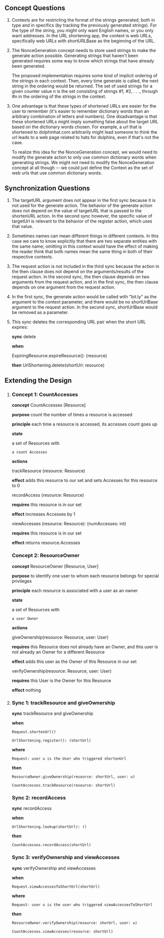 ## Concept Questions

1. Contexts are for restricting the format of the strings generated, both in type and in specifics (by tracking the previously generated strings). For the type of the string, you might only want English names, or you only want addresses. In the URL shortening app, the context is web URLs, specifically web URLs with shortURLBase as the beginning of the URL.

2. The NonceGeneration concept needs to store used strings to make the generate action possible. Generating strings that haven't been generated requires some way to know which strings that have already been generated.

   The proposed implementation requires some kind of implicit ordering of the strings in each context. Then, every time generate is called, the next string in the ordering would be returned. The set of used strings for a given counter value n is the set consisting of strings #1, #2, . . ., through #n in the ordering of the strings in the context.

3. One advantage is that these types of shortened URLs are easier for the user to remember (it's easier to remember dictionary words than an arbitrary combination of letters and numbers). One disadvantage is that these shortened URLs might imply something false about the target URL based on the dictionary words chosen. For example, a url that is shortened to dolphinhat.com arbitrarily might lead someone to think the url leads to a web page related to hats for dolphins, even if that's not the case.

   To realize this idea for the NonceGeneration concept, we would need to modify the generate action to only use common dictionary words when generating strings. We might not need to modify the NonceGeneration concept at all though -- we could just define the Context as the set of web urls that use common dictionary words.

## Synchronization Questions

1. The targetURL argument does not appear in the first sync because it is not used for the generate action. The behavior of the generate action does not depend on the value of targetURL that is passed to the shortenURL action. In the second sync however, the specific value of targetUrl is relevant to the behavior of the register action, which uses that value.

2. Sometimes names can mean different things in different contexts. In this case we care to know explicitly that there are two separate entities with the same name; omitting in this context would have the effect of making the reader think that both names mean the same thing in both of their respective contexts.

3. The request action is not included in the third sync because the action in the then clause does not depend on the arguments/results of the request action. In the second sync, the then clause depends on two arguments from the request action, and in the first sync, the then clause depends on one argument from the request action.

4. In the first sync, the generate action would be called with "bit.ly" as the argument to the context parameter, and there would be no shortUrlBase argument to the request action. In the second sync, shortUrlBase would be removed as a parameter.

5. This sync deletes the corresponding URL pair when the short URL expires:

   **sync** delete

   **when**

   ExpiringResource.expireResource(): (resource)

   **then**
   UrlShortening.delete(shortUrl: resource)

## Extending the Design

1.  ### Concept 1: CountAccesses

    **concept** CountAccesses \[Resource\]

    **purpose** count the number of times a resource is accessed

    **principle** each time a resource is accessed, its accesses count goes up

    **state**

    a set of Resources with

        a count Accesses

    **actions**

    trackResource (resource: Resource)

    **effect** adds this resource to our set and sets Accesses for this resource to 0

    recordAccess (resource: Resource)

    **requires** this resource is in our set

    **effect** increases Accesses by 1

    viewAccesses (resource: Resource): (numAccesses: int)

    **requires** this resource is in our set

    **effect** returns resource.Accesses

    ### Concept 2: ResourceOwner

    **concept** ResourceOwner \[Resource, User\]

    **purpose** to identify one user to whom each resource belongs for special privileges

    **principle** each resource is associated with a user as an owner

    **state**

    a set of Resources with

        a user Owner

    **actions**

    giveOwnership(resource: Resource, user: User)

    **requires** this Resource does not already have an Owner, and this user is not already an Owner for a different Resource

    **effect** adds this user as the Owner of this Resource in our set

    verifyOwnership(resource: Resource, user: User)

    **requires** this User is the Owner for this Resource

    **effect** nothing

2.  ### Sync 1: trackResource and giveOwnership

    **sync** trackResource and giveOwnership

    **when**

        Request.shortenUrl()

        UrlShortening.register(): (shortUrl)

    **where**

        Request: user u is the User who triggered shortenUrl

    **then**

        ResourceOwner.giveOwnership(resource: shortUrl, user: u)

        CountAccesses.trackResource(resource: shortUrl)

    ### Sync 2: recordAccess

    **sync** recordAccess

    **when**

        UrlShortening.lookup(shortUrl): ()

    **then**

        CountAccesses.recordAccess(shortUrl)

    ### Sync 3: verifyOwnership and viewAccesses

    **sync** verifyOwnership and viewAccesses

    **when**

        Request.viewAccessesToShortUrl(shortUrl)

    **where**

        Request: user u is the user who triggered viewAccessesToShortUrl

    **then**

        ResourceOwner.verifyOwnership(resource: shorUrl, user: u)

        CountAccesses.viewAccesses(resource: shortUrl)
